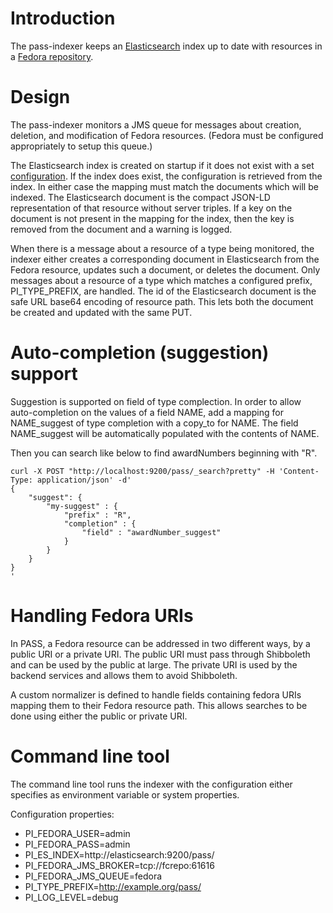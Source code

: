 # Introduction

The pass-indexer keeps an [Elasticsearch](https://github.com/elastic/elasticsearch) index up to date with resources in a
[Fedora repository](https://fedorarepository.org/).

# Design

The pass-indexer monitors a JMS queue for messages about creation, deletion, and modification of Fedora resources.
(Fedora must be configured appropriately to setup this queue.)

The Elasticsearch index is created on startup if it does not exist with a set [configuration](pass-indexer-core/src/main/resources/esindex.json).
If the index does exist, the configuration is retrieved from the index. In either case the mapping must match the documents which will be indexed.
The Elasticsearch document is the compact JSON-LD representation of that resource without server triples. If a key on the document is not present
in the mapping for the index, then the key is removed from the document and a warning is logged.

When there is a message about a resource of a type being monitored, the indexer either creates a corresponding document in Elasticsearch 
from the Fedora resource, updates such a document, or deletes the document.  Only messages about a resource of a type which matches a
configured prefix, PI_TYPE_PREFIX, are handled. The id of the Elasticsearch document is the safe URL base64 encoding of resource path. This lets both the document be created and updated with the same PUT.

# Auto-completion (suggestion) support

Suggestion is supported on field of type complection. In order to allow auto-completion on the values of a field
NAME, add a mapping for NAME_suggest of type completion with a copy_to for NAME. The field NAME_suggest will
be automatically populated with the contents of NAME.


Then you can search like below to find awardNumbers beginning with "R".

```
curl -X POST "http://localhost:9200/pass/_search?pretty" -H 'Content-Type: application/json' -d'
{
    "suggest": {
        "my-suggest" : {
            "prefix" : "R", 
            "completion" : { 
                "field" : "awardNumber_suggest" 
            }
        }
    }
}
'
```

# Handling Fedora URIs

In PASS, a Fedora resource can be addressed in two different ways, by a public URI or a private URI. The public URI must pass through Shibboleth and can be used by the public
at large. The private URI is used by the backend services and allows them to avoid Shibboleth.

A custom normalizer is defined to handle fields containing fedora URIs mapping them to their Fedora resource path. This allows searches to be done using either the public
or private URI.

# Command line tool

The command line tool runs the indexer with the configuration either specifies as environment variable or system
properties. 

Configuration properties:
* PI_FEDORA_USER=admin
* PI_FEDORA_PASS=admin
* PI_ES_INDEX=http://elasticsearch:9200/pass/
* PI_FEDORA_JMS_BROKER=tcp://fcrepo:61616
* PI_FEDORA_JMS_QUEUE=fedora
* PI_TYPE_PREFIX=http://example.org/pass/
* PI_LOG_LEVEL=debug
